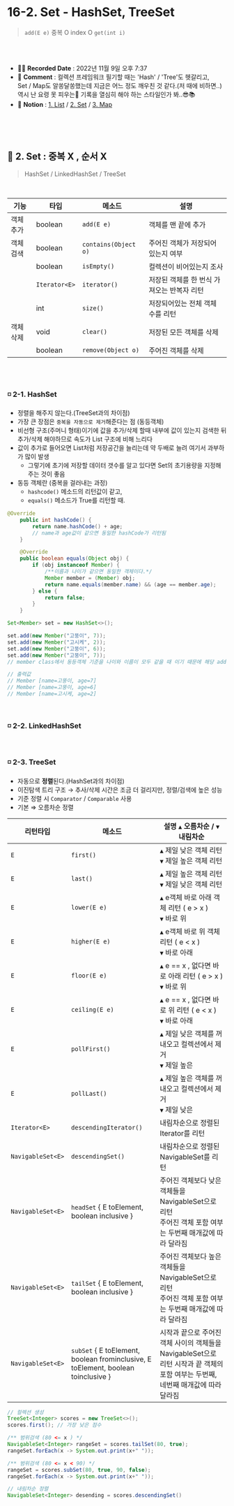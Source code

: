 # 16-2. Set - HashSet, TreeSet

> `add(E e)` 중복 O index O `get(int i)`

<br>
<br>

- ✍🏻 **Recorded Date** : 2022년 11월 9일 오후 7:37
- 💬 **Comment** : 컬렉션 프레임워크 필기할 때는 'Hash' / 'Tree'도 헷갈리고,<br>Set / Map도 알쏭달쏭했는데 지금은 어느 정도 깨우친 것 같다.(저 때에 비하면..)<br>역시 난 요령 못 피우는🐣 기록을 열심히 해야 하는 스타일인가 봐..😎📚
- 🔖 **Notion** : [1. List](https://6suk.notion.site/16-1-List-ArrayList-08f670d3aabe4254a37880c00ea436cd) / [2. Set](https://6suk.notion.site/16-2-Set-HashSet-TreeSet-176824472d0e4910918f7e531c3159ec) / [3. Map](https://6suk.notion.site/16-3-Map-HashMap-TreeMap-832674f39e5547538405fa57f58e53b5)

<br>
<br>
<br>

## 🔸 2. Set : **중복 X** , **순서 X**
> HashSet / LinkedHashSet / TreeSet

<br>

| 기능 | 타입 | 메소드 | 설명 |
| --- | --- | --- | --- |
| 객체 추가 | boolean | `add(E e)` | 객체를 맨 끝에 추가 |
| 객체 검색 | boolean | `contains(Object o)` | 주어진 객체가 저장되어 있는지 여부 |
|  | boolean | `isEmpty()` | 컬렉션이 비어있는지 조사 |
|  | `Iterator<E>` | `iterator()` | 저장된 객체를 한 번식 가져오는 반복자 리턴 |
|  | int | `size()` | 저장되어있는 전체 객체 수를 리턴 |
| 객체 삭제 | void | `clear()` | 저장된 모든 객체를 삭제 |
|  | boolean | `remove(Object o)` | 주어진 객체를 삭제 |

<br>
<br>

### ◽ 2-1. HashSet

- 정렬을 해주지 않는다.(TreeSet과의 차이점)
- 가장 큰 장점은 `중복을 자동으로 제거`해준다는 점 (동등객체)
- 비선형 구조(주머니 형태)이기에 값을 추가/삭제 할때 내부에 값이 있는지
검색한 뒤 추가/삭제 해야하므로 속도가 List 구조에 비해 느리다
- 값이 추가로 들어오면 List처럼 저장공간을 늘리는데 약 두배로 늘려 여기서 과부하가 많이 발생
    - 그렇기에 초기에 저장할 데이터 갯수를 알고 있다면 Set의 초기용량을 지정해주는 것이 좋음
- 동등 객체란 (중복을 걸러내는 과정)
    - `hashcode()` 메소드의 리턴값이 같고,
    - `equals()` 메소드가 True를 리턴할 때.

```java
@Override
	public int hashCode() {
		return name.hashCode() + age;
		// name과 age값이 같으면 동일한 hashCode가 리턴됨
	}

	@Override
	public boolean equals(Object obj) {
		if (obj instanceof Member) {
			/**이름과 나이가 같으면 동일한 객체이다.*/
			Member member = (Member) obj;
			return name.equals(member.name) && (age == member.age);
		} else {
			return false;
		}
	}
```

```java
Set<Member> set = new HashSet<>();

set.add(new Member("고뚱이", 7));
set.add(new Member("고시케", 2));
set.add(new Member("고뚱이", 6));
set.add(new Member("고뚱이", 7));
// member class에서 동등객체 기준을 나이와 이름이 모두 같을 때 이기 때문에 해당 add는 추가 되지 않는다.

// 출력값
// Member [name=고뚱이, age=7]
// Member [name=고뚱이, age=6]
// Member [name=고시케, age=2]
```

<br>

### ◽ 2-2. LinkedHashSet

<br>

### ◽ 2-3. TreeSet

- 자동으로 **정렬**된다.(HashSet과의 차이점)
- 이진탐색 트리 구조 → 추사/삭제 시간은 조금 더 걸리지만, 정렬/검색에 높은 성능
- 기준 정렬 시 `Comparator` / `Comparable` 사용
- 기본 ⇒ 오름차순 정렬

| 리턴타입 | 메소드 | 설명 `▲` 오름차순 /  `▼` 내림차순 |
| --- | --- | --- |
| `E` | `first()` | `▲` 제일 낮은 객체 리턴<br>`▼` 제일 높은 객체 리턴 |
| `E` | `last()` | `▲` 제일 높은 객체 리턴<br>`▼` 제일 낮은 객체 리턴 |
| `E` | `lower(E e)` | `▲` e객체 바로 아래 객체 리턴 ( e > x )<br>`▼` 바로 위 |
| `E` | `higher(E e)` | `▲` e객체 바로 위 객체 리턴 ( e < x )<br>`▼` 바로 아래 |
| `E` | `floor(E e)` | `▲` e == x ,  없다면 바로 아래 리턴 ( e > x )<br>`▼` 바로 위 |
| `E` | `ceiling(E e)` | `▲` e == x ,  없다면 바로 위 리턴 ( e < x )<br>`▼` 바로 아래 |
| `E` | `pollFirst()` | `▲` 제일 낮은 객체를 꺼내오고 컬렉션에서 제거<br>`▼` 제일 높은 |
| `E` | `pollLast()` | `▲` 제일 높은 객체를 꺼내오고 컬렉션에서 제거<br>`▼` 제일 낮은 |
| `Iterator<E>` | `descendingIterator()` | 내림차순으로 정렬된 Iterator를 리턴 |
| `NavigableSet<E>` | `descendingSet()` | 내림차순으로 정렬된 NavigableSet를 리턴 |
| `NavigableSet<E>` | `headSet` { E toElement, boolean inclusive } | 주어진 객체보다 낮은 객체들을 NavigableSet으로 리턴<br>주어진 객체 포함 여부는 두번째 매개값에 따라 달라짐 |
| `NavigableSet<E>` | `tailSet` { E toElement, boolean inclusive } | 주어진 객체보다 높은 객체들을 NavigableSet으로 리턴<br>주어진 객체 포함 여부는 두번째 매개값에 따라 달라짐 |
| `NavigableSet<E>` | `subSet` { E toElement, boolean frominclusive, E toElement, boolean toinclusive } | 시작과 끝으로 주어진 객체 사이의 객체들을 NavigableSet으로 리턴 시작과 끝 객체의 포함 여부는 두번째, 네번째 매개값에 따라 달라짐 |

```java
// 컬렉션 생성
TreeSet<Integer> scores = new TreeSet<>();
scores.first(); // 가장 낮은 점수

/** 범위검색 (80 <= x ) */
NavigableSet<Integer> rangeSet = scores.tailSet(80, true);
rangeSet.forEach(x -> System.out.print(x+" "));

/** 범위검색 (80 <= x < 90) */
rangeSet = scores.subSet(80, true, 90, false);
rangeSet.forEach(x -> System.out.print(x+" "));
```

```java
// 내림차순 정렬
NavigableSet<Integer> desending = scores.descendingSet()
```
